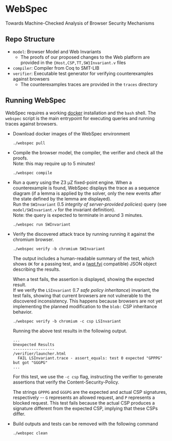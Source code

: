 # WebSpec

Towards Machine-Checked Analysis of Browser Security Mechanisms


## Repo Structure

- `model`: Browser Model and Web Invariants
  - The proofs of our proposed changes to the Web platform are provided in the `{Host,CSP,TT,SW}Invariant.v` files
- `compiler`: Compiler from Coq to SMT-LIB
- `verifier`: Executable test generator for verifying counterexamples against browsers
  - The counterexamples traces are provided in the `traces` directory

## Running WebSpec

WebSpec requires a working [docker](https://docker.io) installation and the `bash` shell.
The `webspec` script is the main entrypoint for executing queries and running traces against browsers.

- Download docker images of the WebSpec environment
  ```
  ./webspec pull
  ```
- Compile the browser model, the compiler, the verifier and check all the proofs.  
  Note: this may require up to 5 minutes!
  ```
  ./webspec compile
  ```
- Run a query using the Z3 μZ fixed-point engine.
  When a counterexample is found, WebSpec displays the trace as a sequence diagram (if a lemma is applied by the solver, only the new events after the state defined by the lemma are displayed).  
  Run the `SWInvariant` (I.5 _integrity of server-provided policies_) query (see `model/SWInvariant.v` for the invariant definition).  
  Note: the query is expected to terminate in around 3 minutes.
  ```
  ./webspec run SWInvariant
  ```
- Verify the discovered attack trace by running running it against the chromium browser.
  ```
  ./webspec verify -b chromium SWInvariant
  ```
  The output includes a human-readable summary of the test, which shows `OK` for a passing test, and a ([wpt.fyi](https://wpt.fyi) compatible) JSON object describing the results.
  
  When a test fails, the assertion is displayed, showing the expected result.  
  If we verify the `LSInvariant` (I.7 _safe policy inheritance_) invariant, the test fails, showing that current browsers are not vulnerable to the discovered inconsistency. This happens because browsers are not yet implementing the planned modification to the `blob:` CSP inheritance behavior.
  ```
  ./webspec verify -b chromium -c csp LSInvariant
  ```
  Running the above test results in the following output.
  ```
  ...
  Unexpected Results
  ------------------
  /verifier/launcher.html
    FAIL LSInvariant.trace - assert_equals: test 0 expected "GPPPG" but got "GGGPG"
  ...
  ```
  For this test, we use the `-c csp` flag, instructing the verifier to generate assertions that verify the Content-Security-Policy.

  The strings `GPPPG` and `GGGPG` are the expected and actual CSP signatures, respectively -- `G` represents an allowed request, and `P` represents a blocked request. This test fails because the actual CSP produces a signature different from the expected CSP, implying that these CSPs differ.

- Build outputs and tests can be removed with the following command
  ```
  ./webspec clean
  ```
